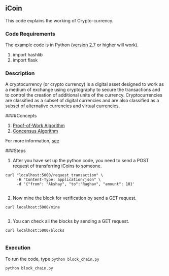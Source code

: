 ## iCoin
This code explains the working of Crypto-currency.


### Code Requirements
The example code is in Python ([version 2.7](https://www.python.org/download/releases/2.7/) or higher will work). 
1) import hashlib
2) import flask

### Description

A cryptocurrency (or crypto currency) is a digital asset designed to work as a medium of exchange using cryptography to secure the transactions and to control the creation of additional units of the currency. Cryptocurrencies are classified as a subset of digital currencies and are also classified as a subset of alternative currencies and virtual currencies.

####Concepts

1) [Proof-of-Work Algorithm](https://en.wikipedia.org/wiki/Proof-of-work_system)
2) [Concensus Algorithm](https://en.wikipedia.org/wiki/Consensus_(computer_science))

For more information, [see](https://en.wikipedia.org/wiki/Cryptocurrency)

###Steps

1) After you have set up the python code, you need to send a POST request of transferring iCoins to someone.

```
curl "localhost:5000/request_transaction" \
     -H "Content-Type: application/json" \
     -d '{"from": "Akshay", "to":"Raghav", "amount": 10}'
	 
```

2) Now mine the block for verification by send a GET request.

```
curl localhost:5000/mine
	 
```

3) You can check all the blocks by sending a GET request.

```
curl localhost:5000/blocks
	 
```


### Execution
To run the code, type `python block_chain.py`

```
python block_chain.py
```
